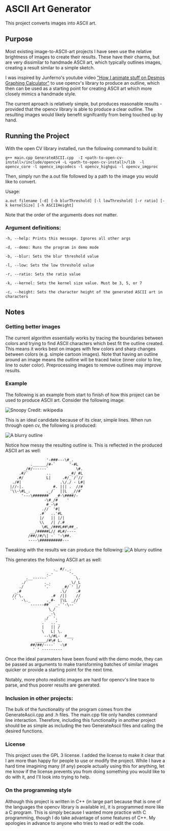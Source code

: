 # ASCII Art Generator
This project converts images into ASCII art.

## Purpose
Most existing image-to-ASCII-art projects I have seen use the relative brightness of images to create their results. These have their charms, but are very dissimilar to handmade ASCII art, which typically outlines images, creating a result similar to a simple sketch. 

I was inspired by Junferno's youtube video ["How I animate stuff on Desmos Graphing Calculator"](https://www.youtube.com/watch?v=BQvBq3K50u8) to use opencv's library to produce an outline, which then can be used as a starting point for creating ASCII art which more closely mimics a handmade style. 

The current aproach is relatively simple, but produces reasonable results - provided that the opencv library is able to produce a clear outline. The resulting images would likely benefit signifcantly from being touched up by hand. 

## Running the Project
With the open CV library installed, run the following command to build it: 

`g++ main.cpp GenerateASCII.cpp  -I <path-to-open-cv-install>/include/opencv4 -L <path-to-open-cv-install>/lib  -l opencv_core -l opencv_imgcodecs -l opencv_highgui -l opencv_imgproc`

Then, simply run the a.out file followed by a path to the image you would like to convert. 

Usage:

 `a.out filename [-d] [-b blurThreshold] [-l lowThreshold] [-r ratio] [-k kernelSize] [-h ASCIIHeight]`

Note that the order of the arguments does not matter. 

### Argument definitions: 

`-h, --help: Prints this message. Ignores all other args`

`-d, --demo: Runs the program in demo mode`

`-b, --blur: Sets the blur threshold value`

`-l, --low: Sets the low threshold value`

`-r, --ratio: Sets the ratio value`

`-k, --kernel: Sets the kernel size value. Must be 3, 5, or 7`

`-c, --height: Sets the character height of the generated ASCII art in characters`

## Notes
### Getting better images
The current algorithm essentially works by tracing the boundaries between colors and trying to find ASCII characters which best fit the outline created. This means it works best on images with few colors and sharp changes between colors (e.g. simple cartoon images). Note that having an outline around an image means the outline will be traced twice (inner color to line, line to outer color). Preprocessing images to remove outlines may improve results. 

### Example
The following is an example from start to finish of how this project can be used to produce ASCII art. Consider the following image:

![Snoopy](https://en.wikipedia.org/wiki/File:Snoopy_Peanuts.png)
Credit: wikipedia

This is an ideal candidate because of its clear, simple lines. When run through open cv, the following is produced: 

![A blurry outline](images/snoopy_linesRough.PNG)

Notice how messy the resulting outline is. This is reflected in the produced ASCII art as well:

                      '-###---\#_.        
               .______/#-`      '-#L      
            _/#/------`            \#.    
          .#/`        ..        _#/_#L    
         .#/          L|     .#/_`/'//    
       ./#|                 .\/./ - L#|   
      |//-|.             #. ||| .  //#    
      '\\-\#L_.       ._/`  ||L  _//#`    
           '---\#######`  _#-\####/-      
                     -\#_/#    '          
                      #_-\#               
                    .//  '#|              
                   .#`  ..'#L             
                   |/   || |/|            
                   \\   /| /.#            
                    \#L_/###L##\##_.      
               __/#####L// #L#/----       
              /##//#/\| -` '-\##.         
              ----\##########---          

Tweaking with the results we can produce the following:
![A blurry outline](images/snoopy_linesClean.PNG)

This generates the following ASCII art as well: 
                                          
                         ._ #/._.         
                      ._-       '-_       
             .__------`            \.     
           ./`       ._.        _\/_L     
          ./         '.`     _#/ ' |/     
        _.#                 .\/    .#     
       //`\.            .#  /||    //     
       '`  -\._       ._#-  |\L  _//`     
               ------##`  _-`'-\--`       
                       \_/                
                       _-\                
                     ./  '.               
                    .`  ..'_              
                    |   || /              
                    \   L| \.             
                     --\/#L-  #___        
                 _____/#\# L.    '        
               ##/##/----`  -\#           
                ' ' ---------             
                                          

Once the ideal paramaters have been found with the demo mode, they can be passed as arguments to make transforming batches of similar images quicker or provide a starting point for the next time. 


Notably, more photo realistic images are hard for opencv's line trace to parse, and thus poorer results are generated. 

### Inclusion in other projects:
The bulk of the functionality of the program comes from the GenerateAscii.cpp and .h files. The main.cpp file only handles command line interaction. Therefore, including this functionality in another project should be as simple as including the two GenerateAscii files and calling the desired functions. 

### License
This project uses the GPL 3 license. I added the license to make it clear that I am more than happy for people to use or modify the project. While I have a hard time imagining many (if any) people actually using this for anything, let me know if the license prevents you from doing something you would like to do with it, and I'll look into trying to help. 

### On the programming style
Although this project is written in C++ (in large part because that is one of the languages the opencv library is available in), it is programmed more like a C program. This is simply because I wanted more practice with C programming, though I do take advantage of some features of C++. My apologies in advance to anyone who tries to read or edit the code.